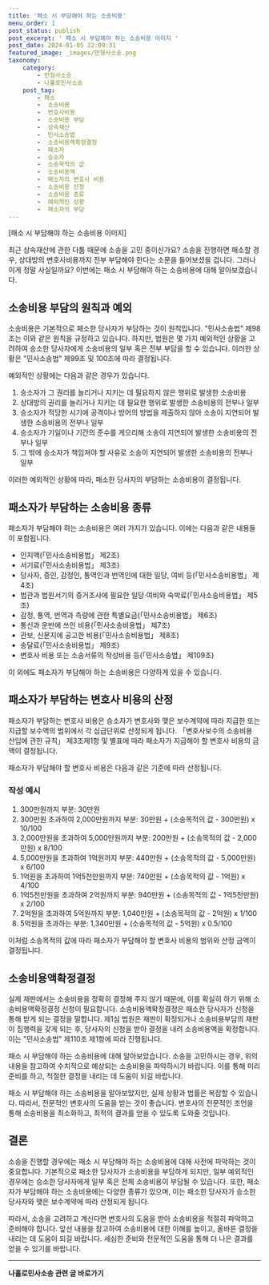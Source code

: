 ```yaml
---
title: '패소 시 부담해야 하는 소송비용'
menu_order: 1
post_status: publish
post_excerpt: ' 패소 시 부담해야 하는 소송비용 이미지 '
post_date: 2024-01-05 22:09:31
featured_image: _images/민형사소송.png
taxonomy:
    category:
        - 민형사소송
        - 나홀로민사소송
    post_tag:
        - 패소
        -  소송비용
        -  변호사비용
        -  소송비용 부담
        -  상속재산
        -  민사소송법
        -  소송비용액확정결정
        -  패소자
        -  승소자
        -  소송목적의 값
        -  소송비용액
        -  패소자의 변호사 비용
        -  소송비용 산정
        -  소송비용 종류
        -  예외적인 상황
        -  패소자의 부담
---
```



[패소 시 부담해야 하는 소송비용 이미지]

최근 상속재산에 관한 다툼 때문에 소송을 고민 중이신가요? 소송을 진행하면 패소할 경우, 상대방의 변호사비용까지 전부 부담해야 한다는 소문을 들어보셨을 겁니다. 그러나 이게 정말 사실일까요? 이번에는 패소 시 부담해야 하는 소송비용에 대해 알아보겠습니다.

## 소송비용 부담의 원칙과 예외

소송비용은 기본적으로 패소한 당사자가 부담하는 것이 원칙입니다. "민사소송법" 제98조는 이와 같은 원칙을 규정하고 있습니다. 하지만, 법원은 몇 가지 예외적인 상황을 고려하여 승소한 당사자에게 소송비용의 일부 혹은 전부 부담을 할 수 있습니다. 이러한 상황은 "민사소송법" 제99조 및 100조에 따라 결정됩니다.

예외적인 상황에는 다음과 같은 경우가 있습니다.

1. 승소자가 그 권리를 늘리거나 지키는 데 필요하지 않은 행위로 발생한 소송비용
2. 상대방의 권리를 늘리거나 지키는 데 필요한 행위로 발생한 소송비용의 전부나 일부
3. 승소자가 적당한 시기에 공격이나 방어의 방법을 제출하지 않아 소송이 지연되어 발생한 소송비용의 전부나 일부
4. 승소자가 기일이나 기간의 준수를 게으리해 소송이 지연되어 발생한 소송비용의 전부나 일부
5. 그 밖에 승소자가 책임져야 할 사유로 소송이 지연되어 발생한 소송비용의 전부나 일부

이러한 예외적인 상황에 따라, 패소한 당사자의 부담하는 소송비용이 결정됩니다.

## 패소자가 부담하는 소송비용 종류

패소자가 부담해야 하는 소송비용은 여러 가지가 있습니다. 이에는 다음과 같은 내용들이 포함됩니다.

- 인지액(「민사소송비용법」 제2조)
- 서기료(「민사소송비용법」 제3조)
- 당사자, 증인, 감정인, 통역인과 번역인에 대한 일당, 여비 등(「민사소송비용법」 제4조)
- 법관과 법원서기의 증거조사에 필요한 일당·여비와 숙박료(「민사소송비용법」 제5조)
- 감정, 통역, 번역과 측량에 관한 특별요금(「민사소송비용법」 제6조)
- 통신과 운반에 쓰인 비용(「민사소송비용법」 제7조)
- 관보, 신문지에 공고한 비용(「민사소송비용법」 제8조)
- 송달료(「민사소송비용법」 제9조)
- 변호사 비용 또는 소송서류의 작성비용 등(「민사소송법」 제109조)

이 외에도 패소자가 부담해야 하는 소송비용은 다양하게 있을 수 있습니다.

## 패소자가 부담하는 변호사 비용의 산정

패소자가 부담하는 변호사 비용은 승소자가 변호사와 맺은 보수계약에 따라 지급한 또는 지급할 보수액의 범위에서 각 심급단위로 산정되게 됩니다. 「변호사보수의 소송비용 산입에 관한 규칙」 제3조제1항 및 별표에 따라 패소자가 지급해야 할 변호사 비용의 금액이 결정됩니다.

패소자가 부담해야 할 변호사 비용은 다음과 같은 기준에 따라 산정됩니다.

### 작성 예시
1. 300만원까지 부분: 30만원
2. 300만원 초과하여 2,000만원까지 부분: 30만원 + (소송목적의 값 - 300만원) x 10/100
3. 2,000만원을 초과하여 5,000만원까지 부분: 200만원 + (소송목적의 값 - 2,000만원) x 8/100
4. 5,000만원을 초과하여 1억원까지 부분: 440만원 + (소송목적의 값 - 5,000만원) x 6/100
5. 1억원을 초과하여 1억5천만원까지 부분: 740만원 + (소송목적의 값 - 1억원) x 4/100
6. 1억5천만원을 초과하여 2억원까지 부분: 940만원 + (소송목적의 값 - 1억5천만원) x 2/100
7. 2억원을 초과하여 5억원까지 부분: 1,040만원 + (소송목적의 값 - 2억원) x 1/100
8. 5억원을 초과하는 부분: 1,340만원 + (소송목적의 값 - 5억원) x 0.5/100

이처럼 소송목적의 값에 따라 패소자가 부담해야 할 변호사 비용의 범위와 산정 금액이 결정됩니다.

## 소송비용액확정결정

실제 재판에서는 소송비용을 정확히 결정해 주지 않기 때문에, 이를 확실히 하기 위해 소송비용액확정결정 신청이 필요합니다. 소송비용액확정결정은 패소한 당사자가 신청을 통해 받게 되는 결정을 말합니다. 제1심 법원은 재판이 확정되거나 소송비용부담의 재판이 집행력을 갖게 되는 후, 당사자의 신청을 받아 결정을 내려 소송비용액을 확정합니다. 이는 "민사소송법" 제110조 제1항에 따라 진행됩니다.

패소 시 부담해야 하는 소송비용에 대해 알아보았습니다. 소송을 고민하시는 경우, 위의 내용을 참고하여 수치적으로 예상되는 소송비용을 파악하시기 바랍니다. 이를 통해 미리 준비를 하고, 적절한 결정을 내리는 데 도움이 되길 바랍니다.

패소 시 부담해야 하는 소송비용을 알아보았지만, 실제 상황과 법률은 복잡할 수 있습니다. 따라서, 전문적인 변호사의 도움을 받는 것이 좋습니다. 변호사의 전문적인 조언을 통해 소송비용을 최소화하고, 최적의 결과를 얻을 수 있도록 도와줄 것입니다.

## 결론

소송을 진행할 경우에는 패소 시 부담해야 하는 소송비용에 대해 사전에 파악하는 것이 중요합니다. 기본적으로 패소한 당사자가 소송비용을 부담하게 되지만, 일부 예외적인 경우에는 승소한 당사자에게 일부 혹은 전체 소송비용이 부담될 수 있습니다. 또한, 패소자가 부담해야 하는 소송비용에는 다양한 종류가 있으며, 이는 패소한 당사자가 승소한 당사자와 맺은 보수계약에 따라 산정되게 됩니다.

따라서, 소송을 고려하고 계신다면 변호사의 도움을 받아 소송비용을 적절히 파악하고 준비해야 합니다. 앞선 내용을 참고하여 소송비용에 대한 이해를 높이고, 올바른 결정을 내리는 데 도움이 되길 바랍니다. 세심한 준비와 전문적인 도움을 통해 더 나은 결과를 얻을 수 있기를 바랍니다.
<!-- wp:separator -->
<hr class="wp-block-separator has-alpha-channel-opacity"/>
<!-- /wp:separator -->

<!-- wp:group {"backgroundColor":"base","layout":{"type":"constrained"}} -->
<div class="wp-block-group has-base-background-color has-background"><!-- wp:paragraph {"align":"center","fontSize":"medium"} -->
<p class="has-text-align-center has-large-font-size"><strong>나홀로민사소송 관련 글 바로가기</strong></p>
<!-- /wp:paragraph -->


<!-- wp:latest-posts
{"categories":[{"id":14767,"count":19,"description":"","link":"https://uknowlaw.com/category/%eb%82%98%ed%99%80%eb%a1%9c%eb%af%bc%ec%82%ac%ec%86%8c%ec%86%a1/","name":"나홀로민사소송","slug":"나홀로민사소송","taxonomy":"category","parent":0,"meta":[],"_links":{"self":[{"href":"https://uknowlaw.com/wp-json/wp/v2/categories/14767"}],"collection":[{"href":"https://uknowlaw.com/wp-json/wp/v2/categories"}],"about":[{"href":"https://uknowlaw.com/wp-json/wp/v2/taxonomies/category"}],"wp:post_type":[{"href":"https://uknowlaw.com/wp-json/wp/v2/posts?categories=14767"}],"curies":[{"name":"wp","href":"https://api.w.org/{rel}","templated":true}]}}],"postsToShow":100,"excerptLength":28,"postLayout":"grid","columns":2,"featuredImageAlign":"left","featuredImageSizeSlug":"large","fontSize":"small"} /--></div>
<!-- /wp:group -->